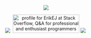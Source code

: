 <p align="center">
  <a href="https://github.com/anuraghazra/github-readme-stats"><img src="https://github-readme-stats.vercel.app/api?username=ErikEJ&count_private=true&theme=dark&include_all_commits=true&show_icons=true"></a>
</p>
<p align="center">
  <a href="https://github.com/sponsors/ErikEJ"><img src="https://img.shields.io/github/sponsors/ErikEJ"></a>&nbsp;  
  <a href="https://stackoverflow.com/users/183934/erikej"><img src="https://stackoverflow.com/users/flair/183934.png" width="208" height="58" alt="profile for ErikEJ at Stack Overflow, Q&amp;A for professional and enthusiast programmers" title="profile for ErikEJ at Stack Overflow, Q&amp;A for professional and enthusiast programmers"></a>
  <a href="https://twitter.com/ErikEJ"><img src="https://img.shields.io/twitter/follow/ErikEJ"></a>&nbsp;
</p>
